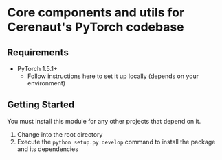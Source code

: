 # Core components and utils for Cerenaut's PyTorch codebase


## Requirements
- PyTorch 1.5.1+
    - Follow instructions here to set it up locally (depends on your environment)

## Getting Started
You must install this module for any other projects that depend on it.

1. Change into the root directory
2. Execute the `python setup.py develop` command to install the package and its dependencies
